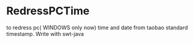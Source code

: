 # RedressPCTime
to redress pc( WINDOWS only now) time and date from taobao standard timestamp. Write with swt-java
